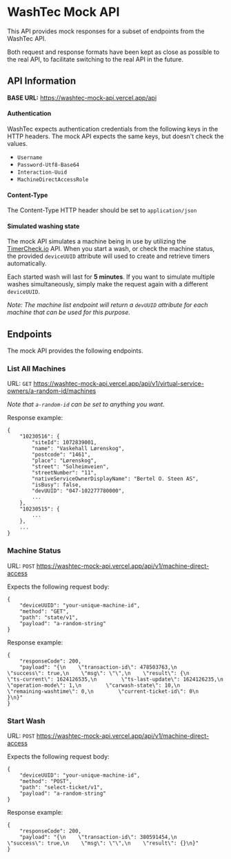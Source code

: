 # WashTec Mock API

This API provides mock responses for a subset of endpoints from the WashTec API.

Both request and response formats have been kept as close as possible to the real API, to facilitate switching to the
real API in the future.

## API Information

**BASE URL:** https://washtec-mock-api.vercel.app/api

#### Authentication

WashTec expects authentication credentials from the following keys in the HTTP headers. The mock API expects the same
keys, but doesn't check the values.

* `Username`
* `Password-Utf8-Base64`
* `Interaction-Uuid`
* `MachineDirectAccessRole`

#### Content-Type

The Content-Type HTTP header should be set to `application/json`

#### Simulated washing state

The mock API simulates a machine being in use by utilizing the [TimerCheck.io](https://alestic.com/2015/07/timercheck-scheduled-events-monitoring/) API. When you start a wash, or check the machine status, the provided `deviceUUID` attribute will used to create and retrieve timers automatically.

Each started wash will last for **5 minutes**. If you want to simulate multiple washes simultaneously, simply make the request again with a different `deviceUUID`.

*Note: The machine list endpoint will return a `devUUID` attribute for each machine that can be used for this purpose.*

## Endpoints

The mock API provides the following endpoints.

### List All Machines

URL: `GET` https://washtec-mock-api.vercel.app/api/v1/virtual-service-owners/a-random-id/machines

*Note that `a-random-id` can be set to anything you want.*

Response example:

```
{
    "10230516": {
        "siteId": 1072839001,
        "name": "Vaskehall Lørenskog",
        "postcode": "1461",
        "place": "Lørenskog",
        "street": "Solheimveien",
        "streetNumber": "11",
        "nativeServiceOwnerDisplayName": "Bertel O. Steen AS",
        "isBusy": false,
        "devUUID": "047-102277780000",
        ...
    },
    "10230515": {
        ...
    },
    ...
}
```

### Machine Status

URL: `POST` https://washtec-mock-api.vercel.app/api/v1/machine-direct-access

Expects the following request body:

```
{
    "deviceUUID": "your-unique-machine-id",
    "method": "GET",
    "path": "state/v1",
    "payload": "a-random-string"
}
```

Response example:

```
{
    "responseCode": 200,
    "payload": "{\n    \"transaction-id\": 478503763,\n    \"success\": true,\n    \"msg\": \"\",\n    \"result\": {\n        \"ts-current\": 1624126535,\n        \"ts-last-update\": 1624126235,\n        \"operation-mode\": 1,\n        \"carwash-state\": 10,\n        \"remaining-washtime\": 0,\n        \"current-ticket-id\": 0\n    }\n}"
}
```

### Start Wash

URL: `POST` https://washtec-mock-api.vercel.app/api/v1/machine-direct-access

Expects the following request body:

```
{
    "deviceUUID": "your-unique-machine-id",
    "method": "POST",
    "path": "select-ticket/v1",
    "payload": "a-random-string"
}
```

Response example:

```
{
    "responseCode": 200,
    "payload": "{\n    \"transaction-id\": 380591454,\n    \"success\": true,\n    \"msg\": \"\",\n    \"result\": {}\n}"
}
```
